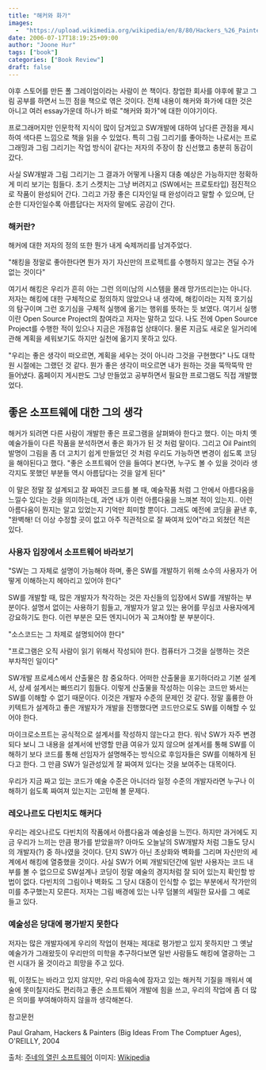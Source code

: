 ```yaml
---
title: "해커와 화가"
images:
  -  "https://upload.wikimedia.org/wikipedia/en/8/80/Hackers_%26_Painters.jpg?20170704001631"
date: 2006-07-17T18:19:25+09:00
author: "Joone Hur"
tags: ["book"]
categories: ["Book Review"]
draft: false
---
```

야후 스토어를 만든 폴 그레이엄이라는 사람이 쓴 책이다. 창업한 회사를 야후에 팔고 그림 공부를 하면서 느낀 점을 책으로 엮은 것이다. 전체 내용이 해커와 화가에 대한 것은 아니고 여러 essay가운데 하나가 바로 "해커와 화가"에 대한 이야기이다.

프로그래머지만 인문학적 지식이 많이 담겨있고 SW개발에 대하여 남다른 관점을 제시하여 색다른 느낌으로 책을 읽을 수 있었다. 특히 그림 그리기를 좋아하는 나로서는 프로그래밍과 그림 그리기는 작업 방식이 같다는 저자의 주장이 참 신선했고 충분히 동감이 갔다.

사실 SW개발과 그림 그리기는 그 결과가 어떻게 나올지 대충 예상은 가능하지만 정확하게 미리 보기는 힘들다. 초기 스켓치는 그냥 버려지고 (SW에서는 프로토타입) 점진적으로 작품이 완성되어 간다. 그리고 가장 좋은 디자인일 때 완성이라고 말할 수 있으며, 단순한 디자인일수록 아름답다는 저자의 말에도 공감이 간다.

### 해커란? 

해커에 대한 저자의 정의 또한 뭔가 내게 숙제꺼리를 남겨주었다.

"해킹을 정말로 좋아한다면 뭔가 자기 자신만의 프로젝트를 수행하지 않고는 견딜 수가 없는 것이다"

여기서 해킹은 우리가 흔히 아는 그런 의미(남의 시스템을 몰래 망가뜨리는)는 아니다.   저자는 해킹에 대한 구체적으로 정의하지 않았으나 내 생각에, 해킹이라는 지적 호기심의 탐구이며 그런 호기심을 구체적 실행에 옮기는 행위를 뜻하는 듯 보였다. 여기서 실행이란  Open Source Project의 참여라고 저자는 말하고 있다.
나도 전에 Open Source Project를 수행한 적이 있으나 지금은 개점휴업 상태이다. 물론 지금도 새로운 일거리에 관해 계획을 세워보기도 하지만 실천에 옮기지 못하고 있다.

"우리는 좋은 생각이 떠오르면, 계획을 세우는 것이 아니라 그것을 구현했다"
나도 대학원 시절에는 그랬던 것 같다. 뭔가 좋은 생각이 떠오르면 내가 원하는 것을  뚝딱뚝딱 만들어냈다. 홈페이지 게시판도 그냥 만들었고 공부하면서 필요한 프로그램도 직접 개발했었다.

## 좋은 소프트웨에 대한 그의 생각

해커가 되려면 다른 사람이 개발한 좋은 프로그램을 살펴봐야 한다고 했다. 이는 마치 옛 예술가들이 다른 작품을 분석하면서 좋은 화가가 된 것 처럼 말이다. 그리고 Oil Paint의 발명이 그림을 좀 더 고치기 쉽게 만들었던 것 처럼 우리도 가능하면 변경이 쉽도록 코딩을 해야된다고 했다.
 "좋은 소프트웨어 안을 들여다 본다면, 누구도 볼 수 있을 것이라 생각지도 못했던 부분들 역시
아름답다는 것을 알게 된다"

이 말은 정말 잘 설계되고 잘 짜여진 코드를 볼 때, 예술작품 처럼 그 안에서 아름다움을 느낄수 있다는 것을 의미하는데, 과연 내가 이런 아름다움을 느껴본 적이 있는지.. 이런 아름다움이 뭔지는 알고 있었는지 기억만 희미할 뿐이다. 그래도 예전에 코딩을 끝낸 후, "완벽해! 더 이상 수정할 곳이 없고 아주 직관적으로 잘 짜여져 있어"라고 외쳤던 적은 있다.

### 사용자 입장에서  소프트웨어 바라보기

"SW는 그 자체로 설명이 가능해야 하며, 좋은  SW를 개발하기 위해 소수의 사용자가 어떻게 이해하는지 헤아리고 있어야 한다"

SW를 개발할 때, 많은 개발자가 착각하는 것은 자신들의 입장에서 SW를 개발하는 부분이다. 설명서 없이는 사용하기 힘들고, 개발자가 알고 있는 용어를 무심코 사용자에게 강요하기도 한다. 이런 부분은 모든 엔지니어가 꼭 고쳐야할 분 부분이다.

"소스코드는 그 차제로 설명되어야 한다"

"프로그램은 오직 사람이  읽기 위해서 작성되야 한다. 컴퓨터가 그것을 실행하는 것은 부차적인 일이다"

SW개발 프로세스에서 산출물은 참 중요하다. 어떠한 산출물을 포기하더라고 기본 설계서, 상세 설계서는 빠뜨리기 힘들다. 이렇게 산출물을 작성하는 이유는 코드만 봐서는 SW를 이해할 수 없기 때문이다. 이것은 개발자 수준의 문제인 것 같다. 정말 훌륭한 아키텍트가 설계하고 좋은 개발자가 개발을 진행했다면 코드만으로도 SW를 이해할 수 있어야 한다.

마이크로소프트는 공식적으로 설계서를 작성하지 않는다고 한다. 워낙 SW가 자주 변경되다 보니 그 내용을 설계서에 반영할 만큼 여유가 있지 않으며 설계서를 통해 SW를 이해하기 보다 코드를 통해 선임자가 설명해주는 방식으로 후임자들은 SW를 이해하게 된다고 한다. 그 만큼 SW가 일관성있게 잘 짜여져 있다는 것을 보여주는 대목이다.

우리가 지금 짜고 있는 코드가 예술 수준은 아니더라 일정 수준의 개발자라면 누구나 이해하기 쉽도록 짜여져 있는지는 고민해 볼 문제다.

### 레오나르도 다빈치도 해커다 

우리는 레오나르도 다빈치의 작품에서 아름다움과 예술성을 느낀다. 하지만 과거에도 지금 우리가 느끼는 만큼 평가를 받았을까? 아마도 오늘날의 SW개발자 처럼 그들도 당시의 개발자(?) 중 하나였을 것이다. 단지 SW가 아닌 초상화와 벽화를 그리며 자신만의 세계에서 해킹에 열중했을 것이다. 사실 SW가 어찌 개발되던간에 일반 사용자는 코드 내부를 볼 수 없으므로 SW설계나 코딩이 정말 예술의 경지처럼 잘 되어 있는지 확인할 방법이 없다. 다빈치의 그림이나 벽화도 그 당시 대중이 인식할 수 없는 부분에서 작가만의 미를 추구했는지 모른다. 저자는 그림 배경에 있는 나무 덤불의 세밀한 묘사를 그 예로 들고 있다.

### 예술성은 당대에 평가받지 못한다

저자는 많은 개발자에게 우리의  작업이 현재는 제대로 평가받고 있지 못하지만 그 옛날 예술가가 그래왔듯이 우리만의 미학을 추구하다보면 일반 사람들도 해킹에 열광하는 그런 시대가 올 것이라고 희망을 주고 있다.

뭐, 이정도는 바라고 있지  않지만, 우리 마음속에 잠자고 있는 해커적  기질을 깨워서 예술에 못미칠지라도 편리하고 좋은 소프트웨어 개발에 힘을 쓰고, 우리의 작업에 좀 더 많은 의미를 부여해야하지 않을까 생각해본다.

참고문헌

Paul Graham, Hackers & Painters (Big Ideas From The Comptuer Ages), O'REILLY, 2004

출처:  [주네의 열린 소프트웨어](https://opensoftware.tistory.com/entry/해커와-화가?category=362484)
이미지: [Wikipedia](https://en.wikipedia.org/wiki/File:Hackers_%26_Painters.jpg)
